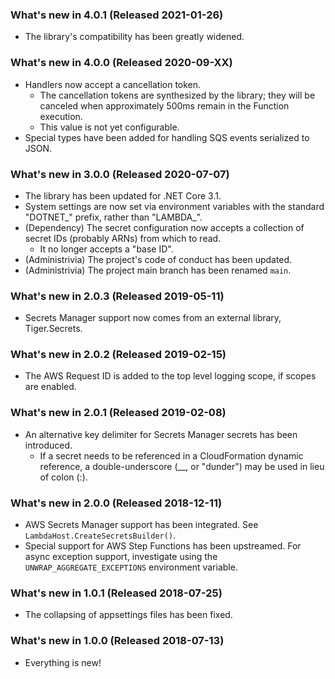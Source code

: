 ### What's new in 4.0.1 (Released 2021-01-26)

* The library's compatibility has been greatly widened.

### What's new in 4.0.0 (Released 2020-09-XX)

* Handlers now accept a cancellation token.
  * The cancellation tokens are synthesized by the library; they will be canceled when approximately 500ms remain in the Function execution.
  * This value is not yet configurable.
* Special types have been added for handling SQS events serialized to JSON.

### What's new in 3.0.0 (Released 2020-07-07)

* The library has been updated for .NET Core 3.1.
* System settings are now set via environment variables with the standard "DOTNET_" prefix, rather than "LAMBDA_".
* (Dependency) The secret configuration now accepts a collection of secret IDs (probably ARNs) from which to read.
  * It no longer accepts a "base ID".
* (Administrivia) The project's code of conduct has been updated.
* (Administrivia) The project main branch has been renamed `main`.

### What's new in 2.0.3 (Released 2019-05-11)

* Secrets Manager support now comes from an external library, Tiger.Secrets.

### What's new in 2.0.2 (Released 2019-02-15)

* The AWS Request ID is added to the top level logging scope, if scopes are enabled.

### What's new in 2.0.1 (Released 2019-02-08)

* An alternative key delimiter for Secrets Manager secrets has been introduced.
  * If a secret needs to be referenced in a CloudFormation dynamic reference, a double-underscore (__, or "dunder") may be used in lieu of colon (:).

### What's new in 2.0.0 (Released 2018-12-11)

* AWS Secrets Manager support has been integrated. See `LambdaHost.CreateSecretsBuilder()`.
* Special support for AWS Step Functions has been upstreamed. For async exception support, investigate using the `UNWRAP_AGGREGATE_EXCEPTIONS` environment variable.

### What's new in 1.0.1 (Released 2018-07-25)

* The collapsing of appsettings files has been fixed.

### What's new in 1.0.0 (Released 2018-07-13)

* Everything is new!
